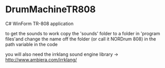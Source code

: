 DrumMachineTR808
================

C# WinForm TR-808 application

to get the sounds to work copy the 'sounds' folder to a folder in 'program files'and change the name off the folder (or call it NORDrum 808) in the path variable in the code

you will also need the irrklang sound engine library -> http://www.ambiera.com/irrklang/
